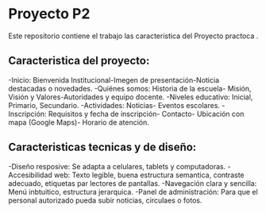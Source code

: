 # Proyecto P2
Este repositorio contiene el trabajo las caracteristica del Proyecto practoca .
## Caracteristica del proyecto:
-Inicio: Bienvenida Institucional-Imegen de presentación-Noticia destacadas o novedades.
-Quiénes somos: Historia de la escuela- Misión, Visión y Valores-Autoridades y equipo docente.
-Niveles educativo: Inicial, Primario, Secundario.
-Actividades: Noticias- Eventos escolares.
-Inscripción: Requisitos y fecha de inscripción- Contacto- Ubicación con mapa (Google Maps)- Horario de atención.
## Caracteristicas tecnicas y de diseño:
-Diseño resposive: Se adapta a celulares, tablets y computadoras.
-Accesibilidad web: Texto legible, buena estructura semantica, contraste adecuado, etiquetas par lectores de pantallas.
-Navegación clara y sencilla: Menú inbtuitico, estructura jerarquica.
-Panel de administración: Para que el personal autorizado pueda subir noticias, circulaes o fotos.  